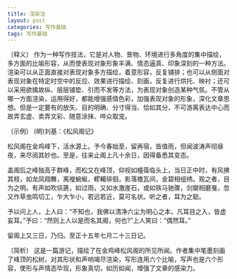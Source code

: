 ```yaml
---
title: 渲染法
layout: post
categories: 写作基础
tags: 写作基础
---
```


〔释义〕 作为一种写作技法，它是对人物、景物、环境进行多角度的集中描绘，多方面的比喻形容，从而使表现对象形象丰满、情态逼真、印象深刻的一种方法。渲染可以从正面直接对表现对象多方描绘，着意形容，反复铺排；也可以从侧面对表现对象在特定时空中的反应、效果进行描绘、刻画，反复进行烘托、映衬；还可以采用欲擒故纵、层层铺垫、引而不发等方法，为表现对象创造某种气氛。不管从哪一方面渲染，运用得好，都能增强感情色彩，加强表现对象的形象，深化文章思想。但是一定要有的放矢、目的明确、分寸得当、恰如其分，不可游离表达中心而故弄玄虚、卖弄文彩、随意涂抹、哗众取宠。

〔示例〕 (明)刘基：《松风阁记》

松风阁在金鸡峰下，活水源上。予今春始至，留再宿，皆值雨，但闻波涛声彻昼夜，来尽阅其妙也。至是，往来止阁上凡十余日，因得备悉其变态。

盖阁后之峰独高于群峰，而松又在峰顶，仰视如幢葆临头上，当日正中时，有风拂其枝，如龙凤翔舞，离褷蜿蜒，轇轕徘徊，影落檐瓦间，金碧相组绣。观之者，目为之明。有声如吹埙篪，如过雨，又如水激崖石，或如铁马驰骤，剑槊相磨戛，忽又作草虫鸣切工，乍大乍小，若远若近，莫可名状。听之者，耳为之聪。

予以问上人，上人曰：“不知也，我佛以清净六尘为明心之本，凡耳目之入，皆虚妄耳。”予曰：“然则上人以是而名其阁，何也?”上人笑曰：“偶然耳。”

留阁上又三日，乃归。至正十五年七月二十三日记。

〔简析〕 这是一篇游记，描绘了在金鸡峰松风阁的所见所闻。作者集中笔墨刻画了峰顶的松树，对其形状和声响竭尽渲染，写形连用六个比喻，写声也是六个形容，使形与声情态毕现，形象真切，如历如闻，增强了文章的感染力。 
